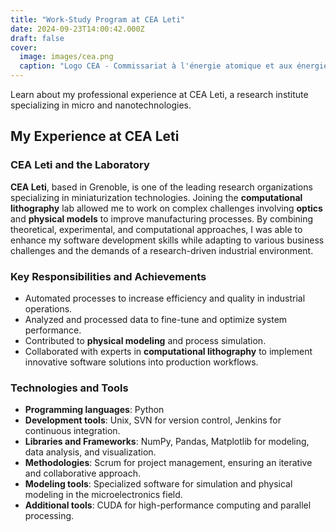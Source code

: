 ```yaml
---
title: "Work-Study Program at CEA Leti"
date: 2024-09-23T14:00:42.000Z
draft: false
cover:
  image: images/cea.png
  caption: "Logo CEA - Commissariat à l'énergie atomique et aux énergies alternatives"
---
```

Learn about my professional experience at CEA Leti, a research institute specializing in micro and nanotechnologies.<!--more-->

## My Experience at CEA Leti

### CEA Leti and the Laboratory
**CEA Leti**, based in Grenoble, is one of the leading research organizations specializing in miniaturization technologies. Joining the **computational lithography** lab allowed me to work on complex challenges involving **optics** and **physical models** to improve manufacturing processes. By combining theoretical, experimental, and computational approaches, I was able to enhance my software development skills while adapting to various business challenges and the demands of a research-driven industrial environment.

### Key Responsibilities and Achievements
- Automated processes to increase efficiency and quality in industrial operations.
- Analyzed and processed data to fine-tune and optimize system performance.
- Contributed to **physical modeling** and process simulation.
- Collaborated with experts in **computational lithography** to implement innovative software solutions into production workflows.

### Technologies and Tools
- **Programming languages**: Python
- **Development tools**: Unix, SVN for version control, Jenkins for continuous integration.
- **Libraries and Frameworks**: NumPy, Pandas, Matplotlib for modeling, data analysis, and visualization.
- **Methodologies**: Scrum for project management, ensuring an iterative and collaborative approach.
- **Modeling tools**: Specialized software for simulation and physical modeling in the microelectronics field.
- **Additional tools**: CUDA for high-performance computing and parallel processing.
